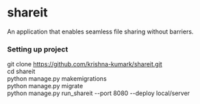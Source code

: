 # shareit

An application that enables seamless file sharing without barriers.


### Setting up project 

git clone https://github.com/krishna-kumark/shareit.git \
cd shareit \
python manage.py makemigrations \
python manage.py migrate \
python manage.py run_shareit  --port 8080 --deploy local/server
